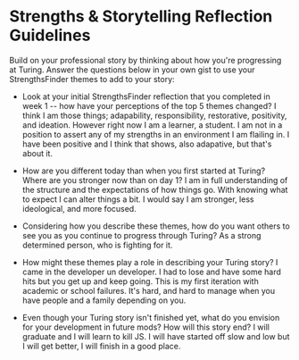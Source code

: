# Strengths & Storytelling Reflection Guidelines

Build on your professional story by thinking about how you're progressing at Turing. Answer the questions below in your own gist to use your StrengthsFinder themes to add to your story:

* Look at your initial StrengthsFinder reflection that you completed in week 1 -- how have your perceptions of the top 5 themes changed?
I think I am those things; adapability, responsibility, restorative, positivity, and ideation. However right now I am a learner, a student. I am not in a position to assert any of my strengths in an environment I am flailing in. I have been positive and I think that shows, also adapative, but that's about it. 


* How are you different today than when you first started at Turing? Where are you stronger now than on day 1?
I am in full understanding of the structure and the expectations of how things go. With knowing what to expect I can alter things a bit. I would say I am stronger, less ideological, and more focused. 


* Considering how you describe these themes, how do you want others to see you as you continue to progress through Turing?
As a strong determined person, who is fighting for it. 


* How might these themes play a role in describing your Turing story?
I came in the developer un developer. I had to lose and have some hard hits but you get up and keep going. This is my first iteration with academic or school failures. It's hard, and hard to manage when you have people and a family depending on you. 


* Even though your Turing story isn't finished yet, what do you envision for your development in future mods? How will this story end?
I will graduate and I will learn to kill JS. I will have started off slow and low but I will get better, I will finish in a good place. 
